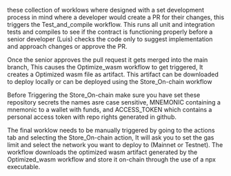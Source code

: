these collection of worklows where designed with a set development process in mind where a developer would create a PR for their changes, this triggers the Test_and_compile workflow. This runs all unit and integration tests and compiles to see if the contract is functioning properly before a senior developer (Luis) checks the code only to suggest implementation and approach changes or approve the PR. 

Once the senior approves the pull request it gets merged into the main branch, This causes the Optimize_wasm workflow to get triggered, It creates a Optimized wasm file as artifact. This artifact can be downloaded to deploy locally or can be deployed using the Store_On-chain workflow

Before Triggering the Store_On-chain make sure you have set these repository secrets the names asre case sensitive, MNEMONIC containing a mnemonic to a wallet with funds, and ACCESS_TOKEN which contains a personal access token with repo rights generated in github.

The final worklow needs to be manually triggered by going to the actions tab and selecting the Store_On-chain action, It will ask you to set the gas limit and select the network you want to deploy to (Mainnet or Testnet). The workflow downloads the optimized wasm artifact generated by the Optimized_wasm workflow and store it on-chain through the use of a npx executable.

